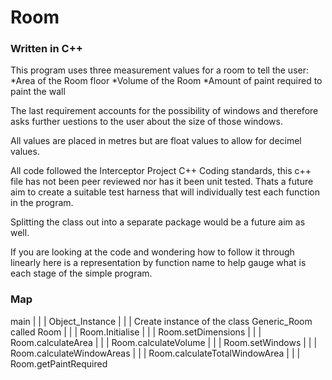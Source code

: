 # Room #

### Written in C++ ###

This program uses three measurement values for a room to tell the user:
*Area of the Room floor
*Volume of the Room
*Amount of paint required to paint the wall

The last requirement accounts for the possibility of windows and therefore asks further uestions to the user about the size
of those windows.

All values are placed in metres but are float values to allow for decimel values.

All code followed the Interceptor Project C++ Coding standards, this c++ file has not been peer reviewed nor
has it been unit tested. Thats a future aim to create a suitable test harness that will individually test each 
function in the program.

Splitting the class out into a separate package would be a future aim as well.

If you are looking at the code and wondering how to follow it through linearly here is a representation by function name to help
gauge what is each stage of the simple program.

### Map ###

main
  |
  |
  |
Object_Instance
  |
  |
  |
Create instance of the class Generic_Room called Room
  |
  |
  |
Room.Initialise
  |
  |
  |
Room.setDimensions
  |
  |
  |
Room.calculateArea
  |
  |
  |
Room.calculateVolume
  |
  |
  |
Room.setWindows
  |
  |
  |
Room.calculateWindowAreas
  |
  |
  |
Room.calculateTotalWindowArea
  |
  |
  |
Room.getPaintRequired
  
  
  
  
  
  
